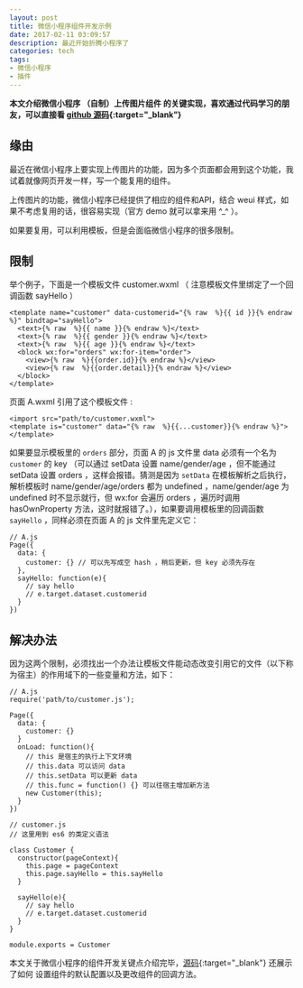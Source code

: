 ```yaml
---
layout: post
title: 微信小程序组件开发示例
date: 2017-02-11 03:09:57
description: 最近开始折腾小程序了
categories: tech
tags:
- 微信小程序
- 插件
---
```


**本文介绍微信小程序 （自制）上传图片组件 的关键实现，喜欢通过代码学习的朋友，可以直接看 [github 源码](https://github.com/yiyizym/wechat_mini_program_upload_img_module){:target="_blank"}**

## 缘由 

最近在微信小程序上要实现上传图片的功能，因为多个页面都会用到这个功能，我试着就像网页开发一样，写一个能复用的组件。

上传图片的功能，微信小程序已经提供了相应的组件和API，结合 weui 样式，如果不考虑复用的话，很容易实现（官方 demo 就可以拿来用 ^_^ ）。

如果要复用，可以利用模板，但是会面临微信小程序的很多限制。

## 限制 

举个例子，下面是一个模板文件 customer.wxml （ 注意模板文件里绑定了一个回调函数 sayHello ）

```
<template name="customer" data-customerid="{% raw  %}{{ id }}{% endraw %}" bindtap="sayHello">
  <text>{% raw  %}{{ name }}{% endraw %}</text>
  <text>{% raw  %}{{ gender }}{% endraw %}</text>
  <text>{% raw  %}{{ age }}{% endraw %}</text>
  <block wx:for="orders" wx:for-item="order">
    <view>{% raw  %}{{order.id}}{% endraw %}</view>
    <view>{% raw  %}{{order.detail}}{% endraw %}</view>
  </block>
</template>
```

页面 A.wxml 引用了这个模板文件 :

```
<import src="path/to/customer.wxml">
<template is="customer" data="{% raw  %}{{...customer}}{% endraw %}"></template>
```

如果要显示模板里的 `orders` 部分，页面 A 的 js 文件里 data 必须有一个名为 `customer` 的 key （可以通过 setData 设置 name/gender/age ，但不能通过 setData 设置 orders ，这样会报错。猜测是因为 `setData` 在模板解析之后执行，解析模板时 name/gender/age/orders 都为 undefined ，name/gender/age 为 undefined 时不显示就行，但 wx:for 会遍历 orders ，遍历时调用 hasOwnProperty 方法，这时就报错了。），如果要调用模板里的回调函数 `sayHello` ，同样必须在页面 A 的 js 文件里先定义它：

```
// A.js
Page({
  data: {
    customer: {} // 可以先写成空 hash ，稍后更新，但 key 必须先存在
  },
  sayHello: function(e){
    // say hello
    // e.target.dataset.customerid
  }
})
```

## 解决办法

因为这两个限制，必须找出一个办法让模板文件能动态改变引用它的文件（以下称为宿主）的作用域下的一些变量和方法，如下：

```
// A.js
require('path/to/customer.js');

Page({
  data: {
    customer: {}
  }
  onLoad: function(){
    // this 是宿主的执行上下文环境
    // this.data 可以访问 data
    // this.setData 可以更新 data
    // this.func = function() {} 可以往宿主增加新方法
    new Customer(this);
  }
})
```

```
// customer.js
// 这里用到 es6 的类定义语法

class Customer {
  constructor(pageContext){
    this.page = pageContext
    this.page.sayHello = this.sayHello
  }

  sayHello(e){
    // say hello
    // e.target.dataset.customerid
  }
}

module.exports = Customer

```

本文关于微信小程序的组件开发关键点介绍完毕，[源码](https://github.com/yiyizym/wechat_mini_program_upload_img_module){:target="_blank"} 还展示了如何 设置组件的默认配置以及更改组件的回调方法。